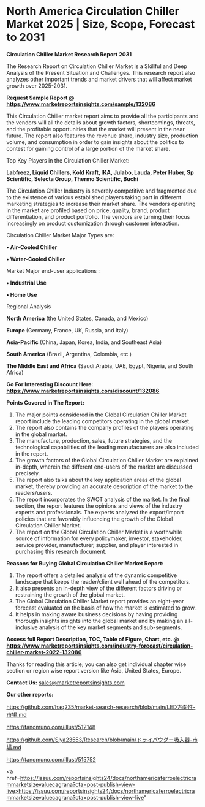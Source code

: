 # North America Circulation Chiller Market 2025 | Size, Scope, Forecast to 2031

<strong>Circulation Chiller Market Research Report 2031</strong>

The Research Report on Circulation Chiller Market is a Skillful and Deep Analysis of the Present Situation and Challenges. This research report also analyzes other important trends and market drivers that will affect market growth over 2025-2031.

<strong>Request Sample Report @ <a href=https://www.marketreportsinsights.com/sample/132086>https://www.marketreportsinsights.com/sample/132086</a></strong>

This Circulation Chiller market report aims to provide all the participants and the vendors will all the details about growth factors, shortcomings, threats, and the profitable opportunities that the market will present in the near future. The report also features the revenue share, industry size, production volume, and consumption in order to gain insights about the politics to contest for gaining control of a large portion of the market share.

Top Key Players in the Circulation Chiller Market:

<strong>Labfreez, Liquid Chillers, Kold Kraft, IKA, Julabo, Lauda, Peter Huber, Sp Scientific, Selecta Group, Thermo Scientific, Buchi</strong>

The Circulation Chiller Industry is severely competitive and fragmented due to the existence of various established players taking part in different marketing strategies to increase their market share. The vendors operating in the market are profiled based on price, quality, brand, product differentiation, and product portfolio. The vendors are turning their focus increasingly on product customization through customer interaction.

Circulation Chiller Market Major Types are:

<strong>• Air-Cooled Chiller

• Water-Cooled Chiller</strong>

Market Major end-user applications :

<strong>• Industrial Use

• Home Use</strong>

Regional Analysis

</u><strong><b>North America</b></strong> (the United States, Canada, and Mexico)

<strong><b>Europe </b></strong>(Germany, France, UK, Russia, and Italy)

<strong><b>Asia-Pacific</b></strong> (China, Japan, Korea, India, and Southeast Asia)

<strong><b>South America</b></strong> (Brazil, Argentina, Colombia, etc.)

<strong><b>The Middle East and Africa</b></strong> (Saudi Arabia, UAE, Egypt, Nigeria, and South Africa)

<strong>Go For Interesting Discount Here: <a href=https://www.marketreportsinsights.com/discount/132086>https://www.marketreportsinsights.com/discount/132086</a></strong>

<strong>Points Covered in The Report:</strong>
<ol>
  <li>The major points considered in the Global Circulation Chiller Market report include the leading competitors operating in the global market.</li>
  <li>The report also contains the company profiles of the players operating in the global market.</li>
  <li>The manufacture, production, sales, future strategies, and the technological capabilities of the leading manufacturers are also included in the report.</li>
  <li>The growth factors of the Global Circulation Chiller Market are explained in-depth, wherein the different end-users of the market are discussed precisely.</li>
  <li>The report also talks about the key application areas of the global market, thereby providing an accurate description of the market to the readers/users.</li>
  <li>The report incorporates the SWOT analysis of the market. In the final section, the report features the opinions and views of the industry experts and professionals. The experts analyzed the export/import policies that are favorably influencing the growth of the Global Circulation Chiller Market.</li>
  <li>The report on the Global Circulation Chiller Market is a worthwhile source of information for every policymaker, investor, stakeholder, service provider, manufacturer, supplier, and player interested in purchasing this research document.</li>
</ol>
<strong>Reasons for Buying Global Circulation Chiller Market Report:</strong>

<ol>
  <li>The report offers a detailed analysis of the dynamic competitive landscape that keeps the reader/client well ahead of the competitors.</li>
  <li>It also presents an in-depth view of the different factors driving or restraining the growth of the global market.</li>
  <li>The Global Circulation Chiller Market report provides an eight-year forecast evaluated on the basis of how the market is estimated to grow.</li>
  <li>It helps in making aware business decisions by having providing thorough insights insights into the global market and by making an all-inclusive analysis of the key market segments and sub-segments.</li>
</ol>
<strong>Access full Report Description, TOC, Table of Figure, Chart, etc. @ <a href=https://www.marketreportsinsights.com/industry-forecast/circulation-chiller-market-2022-132086>https://www.marketreportsinsights.com/industry-forecast/circulation-chiller-market-2022-132086</a></strong>


Thanks for reading this article; you can also get individual chapter wise section or region wise report version like Asia, United States, Europe.

<strong>Contact Us:</strong>
sales@marketreportsinsights.com

<strong>Our other reports:</strong>

<a href=https://github.com/haq235/market-search-research/blob/main/LED方向性-市場.md>https://github.com/haq235/market-search-research/blob/main/LED方向性-市場.md</a>

<a href=https://tanomuno.com/illust/512148>https://tanomuno.com/illust/512148</a>

<a href=https://github.com/Siya23553/Research/blob/main/ドライパウダー吸入器-市場.md>https://github.com/Siya23553/Research/blob/main/ドライパウダー吸入器-市場.md</a>

<a href=https://tanomuno.com/illust/515752>https://tanomuno.com/illust/515752</a>

<a href=https://issuu.com/reportsinsights24/docs/northamericaferroelectricrammarketsizevaluecagrana?cta=post-publish-view-live>https://issuu.com/reportsinsights24/docs/northamericaferroelectricrammarketsizevaluecagrana?cta=post-publish-view-live</a>"
